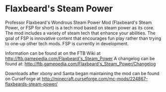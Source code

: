 Flaxbeard's Steam Power
==============
Professor Flaxbeard's Wondrous Steam Power Mod (Flaxbeard's Steam Power, or FSP for short) is a tech mod based on steam power as its core. The mod includes a variety of steam tech that enhance your abilities. The goal of FSP is innovative content that encourages fun play rather than trying to one-up other tech mods. FSP is currently in development.

Information can be found at on the FTB Wiki at http://ftb.gamepedia.com/Flaxbeard's_Steam_Power
A changelog can be found at: http://ftb.gamepedia.com/Flaxbeard's_Steam_Power/Changelog

Downloads after xbony and Santa began maintaining the mod can be found on CurseForge at http://minecraft.curseforge.com/mc-mods/224867-flaxbeards-steam-power/
